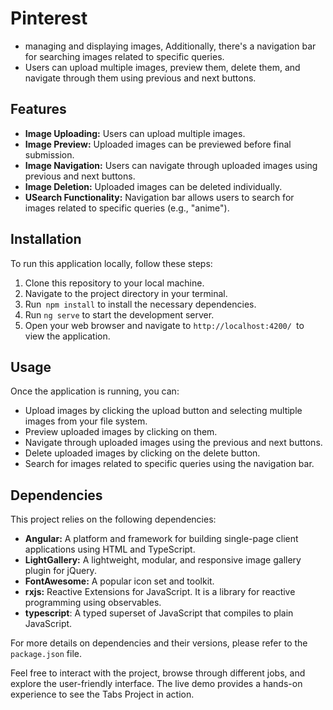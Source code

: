 # Pinterest
- managing and displaying images, Additionally, there's a navigation bar for searching images related to specific queries.
- Users can upload multiple images, preview them, delete them, and navigate through them using previous and next buttons. 

## Features

- **Image Uploading:** Users can upload multiple images.
- **Image Preview:** Uploaded images can be previewed before final submission.
- **Image Navigation:** Users can navigate through uploaded images using previous and next buttons.
- **Image Deletion:** Uploaded images can be deleted individually.
- **USearch Functionality:** Navigation bar allows users to search for images related to specific queries (e.g., "anime").

## Installation
To run this application locally, follow these steps:
1. Clone this repository to your local machine.
2. Navigate to the project directory in your terminal.
3. Run` npm install` to install the necessary dependencies.
4. Run `ng serve` to start the development server.
5. Open your web browser and navigate to `http://localhost:4200/ `to view the application.

## Usage
Once the application is running, you can:
- Upload images by clicking the upload button and selecting multiple images from your file system.
- Preview uploaded images by clicking on them.
- Navigate through uploaded images using the previous and next buttons.
- Delete uploaded images by clicking on the delete button.
- Search for images related to specific queries using the navigation bar.

## Dependencies
This project relies on the following dependencies:
- **Angular:** A platform and framework for building single-page client applications using HTML and TypeScript.
- **LightGallery:** A lightweight, modular, and responsive image gallery plugin for jQuery.
- **FontAwesome:** A popular icon set and toolkit.
- **rxjs:** Reactive Extensions for JavaScript. It is a library for reactive programming using observables.
- **typescript**: A typed superset of JavaScript that compiles to plain JavaScript.

For more details on dependencies and their versions, please refer to the `package.json` file.


Feel free to interact with the project, browse through different jobs, and explore the user-friendly interface. The live demo provides a hands-on experience to see the Tabs Project in action.
